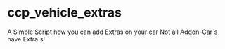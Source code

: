 # ccp_vehicle_extras

A Simple Script how you can add Extras on your car 
Not all Addon-Car´s have Extra´s! 
